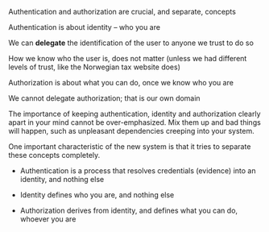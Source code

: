 <properties date="2016-05-10"
SortOrder="38"
/>

Authentication and authorization are crucial, and separate, concepts

Authentication is about identity – who you are

We can **delegate** the identification of the user to anyone we trust to do so

How we know who the user is, does not matter (unless we had different levels of trust, like the Norwegian tax website does)

Authorization is about what you can do, once we know who you are

We cannot delegate authorization; that is our own domain

 

The importance of keeping authentication, identity and authorization clearly apart in your mind cannot be over-emphasized. Mix them up and bad things will happen, such as unpleasant dependencies creeping into your system.

One important characteristic of the new system is that it tries to separate these concepts completely.

* Authentication is a process that resolves credentials (evidence) into an identity, and nothing else

* Identity defines who you are, and nothing else

* Authorization derives from identity, and defines what you can do, whoever you are
